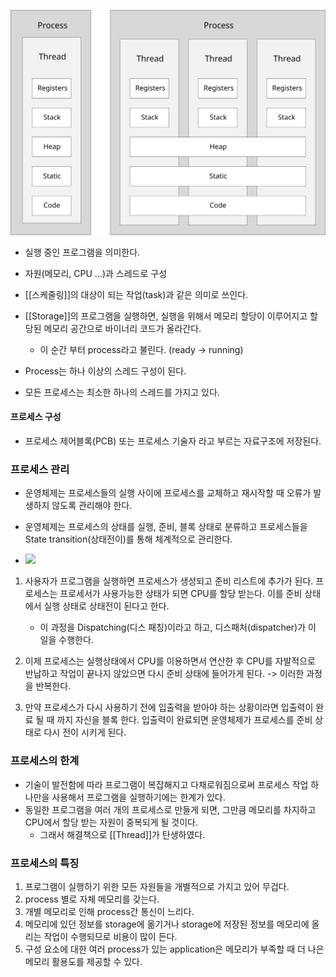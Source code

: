![](https://raw.githubusercontent.com/nhnacademy-bootcamp/java-thread-programming/689b48726478b78bffe92df19bec7f75fadf4805/doc/1.process_vs_thread/image/process_vs_thread2.svg?token=ASZDETL45L4H5DCYIK3HXO3FFTN7C)

- 실행 중인 프로그램을 의미한다.

- 자원(메모리, CPU ...)과 스레드로 구성

- [[스케줄링]]의 대상이 되는 작업(task)과 같은 의미로 쓰인다.

- [[Storage]]의 프로그램을 실행하면, 실행을 위해서 메모리 할당이 이루어지고 할당된 메모리 공간으로 바이너리 코드가 올라간다.
	- 이 순간 부터 process라고 불린다. (ready -> running)

- Process는 하나 이상의 스레드 구성이 된다.

- 모든 프로세스는 최소한 하나의 스레드를 가지고 있다.


#### 프로세스 구성
- 프로세스 제어블록(PCB) 또는 프로세스 기술자 라고 부르는 자료구조에 저장된다.

### 프로세스 관리
- 운영체제는 프로세스들의 실행 사이에 프로세스를 교체하고 재시작할 때 오류가 발생하지 않도록 관리해야 한다.

- 운영체제는 프로세스의 상태를 실행, 준비, 블록 상태로 분류하고 프로세스들을 State transition(상태전이)를 통해 체계적으로 관리한다.

- ![](https://velog.velcdn.com/images/jhon3242/post/732f103d-5790-4899-9d23-9bc107d47ff4/image.png)
1.  사용자가 프로그램을 실행하면 프로세스가 생성되고 준비 리스트에 추가가 된다. 프로세스는 프로세서가 사용가능한 상태가 되면 CPU를 할당 받는다. 이를 준비 상태에서 실행 상태로 상태전이 된다고 한다.
	- 이 과정을 Dispatching(디스 패칭)이라고 하고, 디스패처(dispatcher)가 이 일을 수행한다.

2. 이제 프로세스는 실행상태에서 CPU를 이용하면서 연산한 후 CPU를 자발적으로 반납하고 작업이 끝나지 않았으면 다시 준비 상태에 들어가게 된다. -> 이러한 과정을 반복한다.

3. 만약 프로세스가 다시 사용하기 전에 입출력을 받아야 하는 상황이라면 입출력이 완료 될 때 까지 자신을 블록 한다. 입출력이 완료되면 운영체제가 프로세스를 준비 상태로 다시 전이 시키게 된다.


### 프로세스의 한계

- 기술이 발전함에 따라 프로그램이 복잡해지고 다채로워짐으로써 프로세스 작업 하나만을 사용해서 프로그램을 실행하기에는 한계가 있다.
- 동일한 프로그램을 여러 개의 프로세스로 만들게 되면, 그만큼 메모리를 차지하고 CPU에서 할당 받는 자원이 중복되게 될 것이다.
	- 그래서 해결책으로 [[Thread]]가 탄생하였다.


### 프로세스의 특징

1. 프로그램이 실행하기 위한 모든 자원들을 개별적으로 가지고 있어 무겁다.
2. process 별로 자체 메모리를 갖는다.
3. 개별 메모리로 인해 process간 통신이 느리다.
4. 메모리에 있던 정보를 storage에 옮기거나 storage에 저장된 정보를 메모리에 올리는 작업이 수행되므로 비용이 많이 든다.
5. 구성 요소에 대한 여러 process가 있는 application은 메모리가 부족할 때 더 나은 메모리 활용도를 제공할 수 있다.